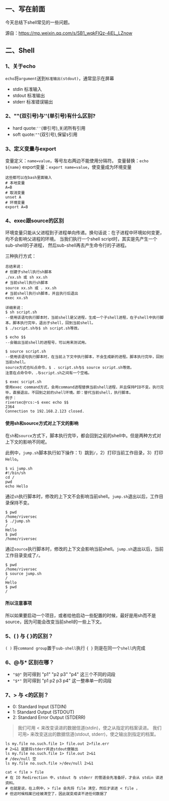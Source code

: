 ## 一、写在前面

今天总结下shell常见的一些问题。

源自：https://mp.weixin.qq.com/s/SB1_wqkFIQz-4iEL_LZnow

## 二、Shell

### 1、关于echo

`echo`将`argument`送到`标准输出(stdout)`，通常显示在屏幕

- stdin 标准输入
- stdout 标准输出
- stderr 标准错误输出

### 2、""(双引号)与''(单引号)有什么区别?

- hard quote:`''`(单引号),关闭所有引用
- soft quote:`""`(双引号),保留`$`引用

### 3、定义变量与export

变量定义：`name=value`，等号左右两边不能使用分隔符。
变量替换：`echo ${name}`
export变量：`export name=value`，使变量成为环境变量

```shell
这些都可以在bash里面输入
# 本地变量
A=B
# 取消变量
unset A
# 环境变量
export A=B
```

### 4、exec跟source的区别

环境变量只能从父进程到子进程单向传递。换句话说：在子进程中环境如何变更，均不会影响父进程的环境。
当我们执行一个shell script时，其实是先产生一个sub-shell的子进程， 然后sub-shell再去产生命令行的子进程。

三种执行方式：

```shell
总结来说：
# 创建子shell执行sh脚本
./xx.sh 或 sh xx.sh
# 当前shell执行sh脚本
source xx.sh 或 . xx.sh
# 当前shell执行sh脚本，并且执行后退出
exec xx.sh

详细来说：
$ sh script.sh
--使用该语句执行脚本时，当前shell是父进程，生成一个子shell进程，在子shell中执行脚本。脚本执行完毕，退出子shell，回到当前shell。
$ ./script.sh与$ sh script.sh等效。

$ echo $$  
--会输出当前shell的进程号，可以用来测试用。

$ source script.sh
--使用该语句执行脚本时，在当前上下文中执行脚本，不会生成新的进程。脚本执行完毕，回到当前shell。
source方式也叫点命令，$ . script.sh与$ source script.sh等效。
注意在点命令中，.与script.sh之间有一个空格。

$ exec script.sh
使用exec command方式，会用command进程替换当前shell进程，并且保持PID不变。执行完毕，直接退出，不回到之前的shell环境。即：替代当前shell，执行脚本。
例子：
riversec@rcs:~$ exec echo $$
2364
Connection to 192.168.2.123 closed.
```



#### 使用sh和source方式对上下文的影响

在`sh`和`source`方式下，脚本执行完毕，都会回到之前的shell中。但是两种方式对上下文的影响不同呢。

此例中，`jump.sh`脚本执行如下操作：1）跳到`/`，2）打印当前工作目录，3）打印`Hello`。

```shell
$ vi jump.sh
#!/bin/sh
cd /
pwd
echo Hello
```

通过`sh`执行脚本时，修改的上下文不会影响当前shell。`jump.sh`退出以后，工作目录保持不变。

```shell
$ pwd
/home/riversec
$ ./jump.sh 
/
Hello
$ pwd
/home/riversec
```

通过`source`执行脚本时，修改的上下文会影响当前shell。`jump.sh`退出以后，当前工作目录变成了`/`。

```shell
$ pwd
/home/riversec
$ source jump.sh 
/
Hello
$ pwd
/
```

#### 所以注意事项

所以如果要启动一个项目，或者给他启动一些配置的时候，最好是用sh而不是source，因为可能会改变当前shell的一些上下文。

### 5、( ) 与 { }的区别？

`( )` 将`command group`置于`sub-shell`执行
`{ }` 则是在同一个`shell`内完成

### 6、@与* 区别在哪？

- `"$@"` 则可得到 "p1" "p2 p3" "p4" 这三个不同的词段
- `"$*"` 则可得到 "p1 p2 p3 p4" 这一整串单一的词段

### 7、> 与 <的区别？

- 0: Standard Input (STDIN)
- 1: Standard Output (STDOUT)
- 2: Standard Error Output (STDERR)

> 我们可用 < 来改变读进的数据信道(stdin)，使之从指定的档案读进。
> 我们可用`>` 来改变送出的数据信道(stdout, stderr)，使之输出到指定的档案。

```
ls my.file no.such.file 1> file.out 2>file.err
# 2>&1 就是将stderr并进stdout做输出
ls my.file no.such.file 1> file.out 2>&1
# /dev/null 空
ls my.file no.such.file >/dev/null 2>&1

cat < file > file
# 在 IO Redirection 中，stdout 与 stderr 的管道会先准备好，才会从 stdin 读进资料。 
# 也就是说，在上例中，> file 会先将 file 清空，然后才读进 < file ， 
# 但这时候档案已经被清空了，因此就变成读不进任何数据了
```

